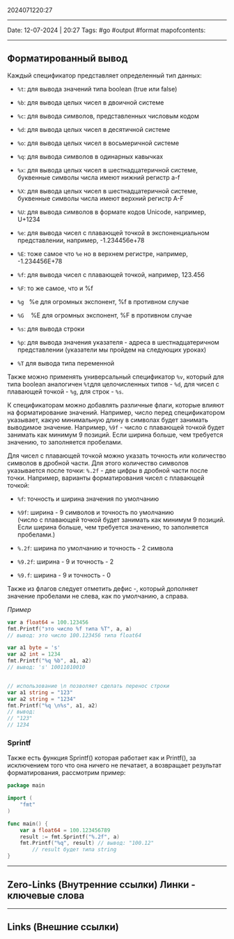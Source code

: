 2024071220:27
___
Date: 12-07-2024 | 20:27
Tags: #go #output #format
mapofcontents:
___
## Форматированный вывод

Каждый спецификатор представляет определенный тип данных:

- `%t`: для вывода значений типа boolean (true или false)
    
- `%b`: для вывода целых чисел в двоичной системе
    
- `%c`: для вывода символов, представленных числовым кодом
    
- `%d`: для вывода целых чисел в десятичной системе
    
- `%o`: для вывода целых чисел в восьмеричной системе
    
- `%q`: для вывода символов в одинарных кавычках
    
- `%x`: для вывода целых чисел в шестнадцатеричной системе, буквенные символы числа имеют нижний регистр a-f
    
- `%X`: для вывода целых чисел в шестнадцатеричной системе, буквенные символы числа имеют верхний регистр A-F
    
- `%U`: для вывода символов в формате кодов Unicode, например, U+1234
    
- `%e`: для вывода чисел с плавающей точкой в экспоненциальном представлении, например, -1.234456e+78
    
- `%E`: тоже самое что `%e` но в верхнем регистре, например, -1.234456E+78
    
- `%f`: для вывода чисел с плавающей точкой, например, 123.456
    
- `%F`: то же самое, что и %f
    
- `%g`   %e для огромных экспонент, %f в противном случае
    
- `%G`    %E для огромных экспонент, %F в противном случае
    
- `%s`: для вывода строки
    
- `%p`: для вывода значения указателя - адреса в шестнадцатеричном представлении (указатели мы пройдем на следующих уроках)
    
- `%T` для вывода типа переменной
    

Также можно применять универсальный спецификатор `%v`, который для типа boolean аналогичен `%t`для целочисленных типов - `%d`, для чисел с плавающей точкой - `%g`, для строк - `%s`.

К спецификаторам можно добавлять различные флаги, которые влияют на форматирование значений. Например, число перед спецификатором указывает, какую минимальную длину в символах будет занимать выводимое значение. Например, `%9f` - число с плавающей точкой будет занимать как минимум 9 позиций. Если ширина больше, чем требуется значению, то заполняется пробелами.

Для чисел с плавающей точкой можно указать точность или количество символов в дробной части. Для этого количество символов указывается после точки: `%.2f` - две цифры в дробной части после точки. Например, варианты форматирования чисел с плавающей точкой:

- `%f`: точность и ширина значения по умолчанию
    
- `%9f`: ширина - 9 символов и точность по умолчанию  
    (число с плавающей точкой будет занимать как минимум 9 позиций. Если ширина больше, чем требуется значению, то заполняется пробелами.)
    
- `%.2f`: ширина по умолчанию и точность - 2 символа
    
- `%9.2f`: ширина - 9 и точность - 2
    
- `%9.f`: ширина - 9 и точность - 0
    

Также из флагов следует отметить дефис -, который дополняет значение пробелами не слева, как по умолчанию, а справа.

_Пример_
```Go
var a float64 = 100.123456
fmt.Printf("это число %f типа %T", a, a)
// вывод: это число 100.123456 типа float64

var a1 byte = 's'
var a2 int = 1234
fmt.Printf("%q %b", a1, a2)
// вывод: 's' 10011010010


// использование \n позволяет сделать перенос строки
var a1 string = "123"
var a2 string = "1234"
fmt.Printf("%q \n%s", a1, a2)
// вывод: 
// "123" 
// 1234
```

### Sprintf
  
Также есть функция Sprintf() которая работает как и Printf(), за исключением того что она ничего не печатает, а возвращает результат форматирования, рассмотрим пример:

```Go
package main

import (
	"fmt"
)

func main() {
	var a float64 = 100.123456789
	result := fmt.Sprintf("%.2f", a)
	fmt.Printf("%q", result) // вывод: "100.12"
        // result будет типа string
}
```


-----
**Zero-Links**  (Внутренние ссылки) Линки - ключевые слова
-

------
**Links** (Внешние ссылки)
-
